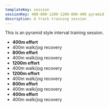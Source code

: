 ```yaml
---
templateKey: session
sessionKey: 400-800-1200-1200-800-400 pyramid
description: A track training session
---
```

This is an pyramid style interval training session.

* **400m effort**
* 400m walk/jog recovery
* **800m effort**
* 400m walk/jog recovery
* **1200m effort**
* 400m walk/jog recovery
* **1200m effort**
* 400m walk/jog recovery
* **800m effort**
* 400m walk/jog recovery
* **400m effort**
* 400m walk/jog recovery
